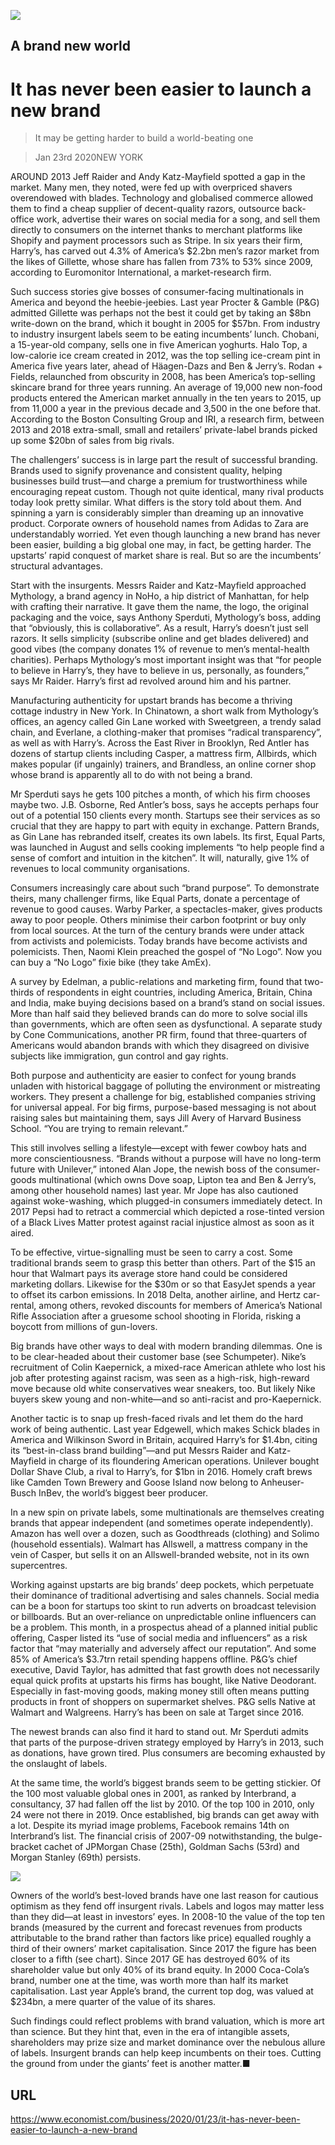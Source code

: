 ![](./images/20200125_WBD002_0.jpg)

## A brand new world

# It has never been easier to launch a new brand

> It may be getting harder to build a world-beating one

> Jan 23rd 2020NEW YORK

AROUND 2013 Jeff Raider and Andy Katz-Mayfield spotted a gap in the market. Many men, they noted, were fed up with overpriced shavers overendowed with blades. Technology and globalised commerce allowed them to find a cheap supplier of decent-quality razors, outsource back-office work, advertise their wares on social media for a song, and sell them directly to consumers on the internet thanks to merchant platforms like Shopify and payment processors such as Stripe. In six years their firm, Harry’s, has carved out 4.3% of America’s $2.2bn men’s razor market from the likes of Gillette, whose share has fallen from 73% to 53% since 2009, according to Euromonitor International, a market-research firm.

Such success stories give bosses of consumer-facing multinationals in America and beyond the heebie-jeebies. Last year Procter & Gamble (P&G) admitted Gillette was perhaps not the best it could get by taking an $8bn write-down on the brand, which it bought in 2005 for $57bn. From industry to industry insurgent labels seem to be eating incumbents’ lunch. Chobani, a 15-year-old company, sells one in five American yoghurts. Halo Top, a low-calorie ice cream created in 2012, was the top selling ice-cream pint in America five years later, ahead of Häagen-Dazs and Ben & Jerry’s. Rodan + Fields, relaunched from obscurity in 2008, has been America’s top-selling skincare brand for three years running. An average of 19,000 new non-food products entered the American market annually in the ten years to 2015, up from 11,000 a year in the previous decade and 3,500 in the one before that. According to the Boston Consulting Group and IRI, a research firm, between 2013 and 2018 extra-small, small and retailers’ private-label brands picked up some $20bn of sales from big rivals.

The challengers’ success is in large part the result of successful branding. Brands used to signify provenance and consistent quality, helping businesses build trust—and charge a premium for trustworthiness while encouraging repeat custom. Though not quite identical, many rival products today look pretty similar. What differs is the story told about them. And spinning a yarn is considerably simpler than dreaming up an innovative product. Corporate owners of household names from Adidas to Zara are understandably worried. Yet even though launching a new brand has never been easier, building a big global one may, in fact, be getting harder. The upstarts’ rapid conquest of market share is real. But so are the incumbents’ structural advantages.

Start with the insurgents. Messrs Raider and Katz-Mayfield approached Mythology, a brand agency in NoHo, a hip district of Manhattan, for help with crafting their narrative. It gave them the name, the logo, the original packaging and the voice, says Anthony Sperduti, Mythology’s boss, adding that “obviously, this is collaborative”. As a result, Harry’s doesn’t just sell razors. It sells simplicity (subscribe online and get blades delivered) and good vibes (the company donates 1% of revenue to men’s mental-health charities). Perhaps Mythology’s most important insight was that “for people to believe in Harry’s, they have to believe in us, personally, as founders,” says Mr Raider. Harry’s first ad revolved around him and his partner.

Manufacturing authenticity for upstart brands has become a thriving cottage industry in New York. In Chinatown, a short walk from Mythology’s offices, an agency called Gin Lane worked with Sweetgreen, a trendy salad chain, and Everlane, a clothing-maker that promises “radical transparency”, as well as with Harry’s. Across the East River in Brooklyn, Red Antler has dozens of startup clients including Casper, a mattress firm, Allbirds, which makes popular (if ungainly) trainers, and Brandless, an online corner shop whose brand is apparently all to do with not being a brand.

Mr Sperduti says he gets 100 pitches a month, of which his firm chooses maybe two. J.B. Osborne, Red Antler’s boss, says he accepts perhaps four out of a potential 150 clients every month. Startups see their services as so crucial that they are happy to part with equity in exchange. Pattern Brands, as Gin Lane has rebranded itself, creates its own labels. Its first, Equal Parts, was launched in August and sells cooking implements “to help people find a sense of comfort and intuition in the kitchen”. It will, naturally, give 1% of revenues to local community organisations.

Consumers increasingly care about such “brand purpose”. To demonstrate theirs, many challenger firms, like Equal Parts, donate a percentage of revenue to good causes. Warby Parker, a spectacles-maker, gives products away to poor people. Others minimise their carbon footprint or buy only from local sources. At the turn of the century brands were under attack from activists and polemicists. Today brands have become activists and polemicists. Then, Naomi Klein preached the gospel of “No Logo”. Now you can buy a “No Logo” fixie bike (they take AmEx).

A survey by Edelman, a public-relations and marketing firm, found that two-thirds of respondents in eight countries, including America, Britain, China and India, make buying decisions based on a brand’s stand on social issues. More than half said they believed brands can do more to solve social ills than governments, which are often seen as dysfunctional. A separate study by Cone Communications, another PR firm, found that three-quarters of Americans would abandon brands with which they disagreed on divisive subjects like immigration, gun control and gay rights.

Both purpose and authenticity are easier to confect for young brands unladen with historical baggage of polluting the environment or mistreating workers. They present a challenge for big, established companies striving for universal appeal. For big firms, purpose-based messaging is not about raising sales but maintaining them, says Jill Avery of Harvard Business School. “You are trying to remain relevant.”

This still involves selling a lifestyle—except with fewer cowboy hats and more conscientiousness. “Brands without a purpose will have no long-term future with Unilever,” intoned Alan Jope, the newish boss of the consumer-goods multinational (which owns Dove soap, Lipton tea and Ben & Jerry’s, among other household names) last year. Mr Jope has also cautioned against woke-washing, which plugged-in consumers immediately detect. In 2017 Pepsi had to retract a commercial which depicted a rose-tinted version of a Black Lives Matter protest against racial injustice almost as soon as it aired.

To be effective, virtue-signalling must be seen to carry a cost. Some traditional brands seem to grasp this better than others. Part of the $15 an hour that Walmart pays its average store hand could be considered marketing dollars. Likewise for the $30m or so that EasyJet spends a year to offset its carbon emissions. In 2018 Delta, another airline, and Hertz car-rental, among others, revoked discounts for members of America’s National Rifle Association after a gruesome school shooting in Florida, risking a boycott from millions of gun-lovers.

Big brands have other ways to deal with modern branding dilemmas. One is to be clear-headed about their customer base (see Schumpeter). Nike’s recruitment of Colin Kaepernick, a mixed-race American athlete who lost his job after protesting against racism, was seen as a high-risk, high-reward move because old white conservatives wear sneakers, too. But likely Nike buyers skew young and non-white—and so anti-racist and pro-Kaepernick.

Another tactic is to snap up fresh-faced rivals and let them do the hard work of being authentic. Last year Edgewell, which makes Schick blades in America and Wilkinson Sword in Britain, acquired Harry’s for $1.4bn, citing its “best-in-class brand building”—and put Messrs Raider and Katz-Mayfield in charge of its floundering American operations. Unilever bought Dollar Shave Club, a rival to Harry’s, for $1bn in 2016. Homely craft brews like Camden Town Brewery and Goose Island now belong to Anheuser-Busch InBev, the world’s biggest beer producer.

In a new spin on private labels, some multinationals are themselves creating brands that appear independent (and sometimes operate independently). Amazon has well over a dozen, such as Goodthreads (clothing) and Solimo (household essentials). Walmart has Allswell, a mattress company in the vein of Casper, but sells it on an Allswell-branded website, not in its own supercentres.

Working against upstarts are big brands’ deep pockets, which perpetuate their dominance of traditional advertising and sales channels. Social media can be a boon for startups too skint to run adverts on broadcast television or billboards. But an over-reliance on unpredictable online influencers can be a problem. This month, in a prospectus ahead of a planned initial public offering, Casper listed its “use of social media and influencers” as a risk factor that “may materially and adversely affect our reputation”. And some 85% of America’s $3.7trn retail spending happens offline. P&G’s chief executive, David Taylor, has admitted that fast growth does not necessarily equal quick profits at upstarts his firms has bought, like Native Deodorant. Especially in fast-moving goods, making money still often means putting products in front of shoppers on supermarket shelves. P&G sells Native at Walmart and Walgreens. Harry’s has been on sale at Target since 2016.

The newest brands can also find it hard to stand out. Mr Sperduti admits that parts of the purpose-driven strategy employed by Harry’s in 2013, such as donations, have grown tired. Plus consumers are becoming exhausted by the onslaught of labels.

At the same time, the world’s biggest brands seem to be getting stickier. Of the 100 most valuable global ones in 2001, as ranked by Interbrand, a consultancy, 37 had fallen off the list by 2010. Of the top 100 in 2010, only 24 were not there in 2019. Once established, big brands can get away with a lot. Despite its myriad image problems, Facebook remains 14th on Interbrand’s list. The financial crisis of 2007-09 notwithstanding, the bulge-bracket cachet of JPMorgan Chase (25th), Goldman Sachs (53rd) and Morgan Stanley (69th) persists.

![](./images/20200125_WBC282.png)

Owners of the world’s best-loved brands have one last reason for cautious optimism as they fend off insurgent rivals. Labels and logos may matter less than they did—at least in investors’ eyes. In 2008-10 the value of the top ten brands (measured by the current and forecast revenues from products attributable to the brand rather than factors like price) equalled roughly a third of their owners’ market capitalisation. Since 2017 the figure has been closer to a fifth (see chart). Since 2017 GE has destroyed 60% of its shareholder value but only 40% of its brand equity. In 2000 Coca-Cola’s brand, number one at the time, was worth more than half its market capitalisation. Last year Apple’s brand, the current top dog, was valued at $234bn, a mere quarter of the value of its shares.

Such findings could reflect problems with brand valuation, which is more art than science. But they hint that, even in the era of intangible assets, shareholders may prize size and market dominance over the nebulous allure of labels. Insurgent brands can help keep incumbents on their toes. Cutting the ground from under the giants’ feet is another matter.■

## URL

https://www.economist.com/business/2020/01/23/it-has-never-been-easier-to-launch-a-new-brand
